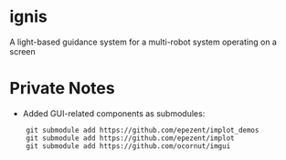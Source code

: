 # ignis
A light-based guidance system for a multi-robot system operating on a screen

# Private Notes

- Added GUI-related components as submodules:

```
    git submodule add https://github.com/epezent/implot_demos
    git submodule add https://github.com/epezent/implot
    git submodule add https://github.com/ocornut/imgui
```
